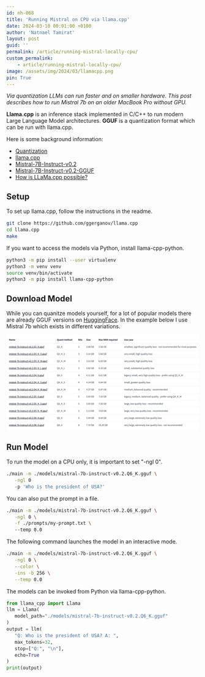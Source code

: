 ```yaml
---
id: nh-068
title: 'Running Mistral on CPU via llama.cpp'
date: 2024-03-10 00:01:00 +0100
author: 'Natnael Tamirat'
layout: post
guid: ''
permalink: /article/running-mistral-locally-cpu/
custom_permalink:
    - article/running-mistral-locally-cpu/
image: /assets/img/2024/03/llamacpp.png
pin: True
---
```


*Via quantization LLMs can run faster and on smaller hardware. This post describes how to run Mistral 7b on an older MacBook Pro without GPU.*

**Llama.cpp** is an inference stack implemented in C/C++ to run modern Large Language Model architectures. **GGUF** is a quantization format which can be run with llama.cpp.

Here is some background information:

* [Quantization](https://huggingface.co/docs/optimum/concept_guides/quantization)
* [llama.cpp](https://github.com/ggerganov/llama.cpp) 
* [Mistral-7B-Instruct-v0.2](https://huggingface.co/mistralai/Mistral-7B-Instruct-v0.2)
* [Mistral-7B-Instruct-v0.2-GGUF](https://huggingface.co/TheBloke/Mistral-7B-Instruct-v0.2-GGUF)
* [How is LLaMa.cpp possible?](https://finbarr.ca/how-is-llama-cpp-possible/)

## Setup

To set up llama.cpp, follow the instructions in the readme.

```bash
git clone https://github.com/ggerganov/llama.cpp
cd llama.cpp
make
```

If you want to access the models via Python, install llama-cpp-python.

```bash
python3 -m pip install --user virtualenv
python3 -m venv venv
source venv/bin/activate
python3 -m pip install llama-cpp-python
```

## Download Model

While you can quanitze models yourself, for a lot of popular models there are already GGUF versions on [HuggingFace](https://huggingface.co/TheBloke). In the example below I use Mistral 7b which exists in different variations.

![image](/assets/img/2024/03/GGUF.png)

## Run Model

To run the model on a CPU only, it is important to set "-ngl 0".

```bash
./main -m ./models/mistral-7b-instruct-v0.2.Q6_K.gguf \
   -ngl 0 
   -p 'Who is the president of USA?'
```

You can also put the prompt in a file.

```bash
./main -m ./models/mistral-7b-instruct-v0.2.Q6_K.gguf \
   -ngl 0 \
   -f ./prompts/my-prompt.txt \ 
   --temp 0.0
```

The following command launches the model in an interactive mode.

```bash
./main -m ./models/mistral-7b-instruct-v0.2.Q6_K.gguf \
   -ngl 0 \
   --color \
   -ins -b 256 \
   --temp 0.0
```

The models can be invoked from Python via llama-cpp-python.
```python
from llama_cpp import Llama
llm = Llama(
   model_path="./models/mistral-7b-instruct-v0.2.Q6_K.gguf"
)
output = llm(
   "Q: Who is the president of USA? A: ",
   max_tokens=32,
   stop=["Q:", "\n"],
   echo=True
)
print(output)
```